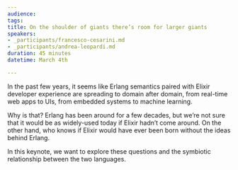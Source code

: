 ```yaml
---
audience:
tags:
title: On the shoulder of giants there’s room for larger giants
speakers:
- _participants/francesco-cesarini.md
- _participants/andrea-leopardi.md
duration: 45 minutes
datetime: March 4th

---
```

In the past few years, it seems like Erlang semantics paired with Elixir developer experience are spreading to domain after domain, from real-time web apps to UIs, from embedded systems to machine learning. 

Why is that? Erlang has been around for a few decades, but we’re not sure that it would be as widely-used today if Elixir hadn’t come around. On the other hand, who knows if Elixir would have ever been born without the ideas behind Erlang. 

In this keynote, we want to explore these questions and the symbiotic relationship between the two languages.
